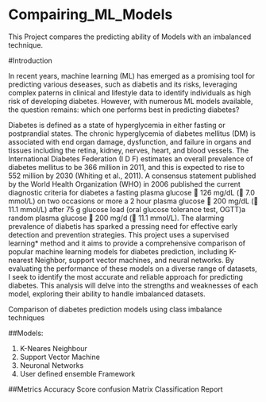 # Compairing_ML_Models
This Project compares the predicting ability of Models with an imbalanced technique. 

#Introduction 

In recent years, machine learning (ML) has emerged as a promising tool for predicting various deseases, such as diabetis and its risks, leveraging complex paterns in clinical and lifestyle data to identify individuals as high risk of developing diabetes. However, with numerous ML models available, the question remains: which one performs best in predicting diabetes?

Diabetes is defined as a state of hyperglycemia in either fasting or postprandial states. The chronic hyperglycemia of diabetes mellitus (DM) is associated with end organ damage, dysfunction, and failure in organs and tissues including the retina, kidney, nerves, heart, and blood vessels. The International Diabetes Federation (I D F) estimates an overall prevalence of diabetes mellitus to be 366 million in 2011, and this is expected to rise to 552 million by 2030 (Whiting et al., 2011). A consensus statement published by the World Health Organization (WHO) in 2006 published the current diagnostic criteria for diabetes a fasting plasma glucose  126 mg/dL ( 7.0 mmol/L) on two occasions or more a 2 hour plasma glucose  200 mg/dL ( 11.1 mmol/L) after 75 g glucose load (oral glucose tolerance test, OGTT)a random plasma glucose  200 mg/d ( 11.1 mmol/L).
The alarming prevalence of diabetis has sparked a pressing need for effective early detection and prevention strategies. This project uses a supervised learning* method and it aims to provide a comprehensive comparison of popular machine learning models for diabetes prediction, including K-nearest Neighbor, support vector machines, and neural networks. By evaluating the performance of these models on a diverse range of datasets, I seek to identify the most accurate and reliable approach for predicting diabetes. This analysis will delve into the strengths and weaknesses of each model, exploring their ability to handle imbalanced datasets.

Comparison of diabetes prediction models using class imbalance techniques

##Models:

1. K-Neares Neighbour
2. Support Vector Machine
3. Neuronal Networks
4. User defined ensemble Framework

##Metrics
Accuracy Score
confusion Matrix
Classification Report
